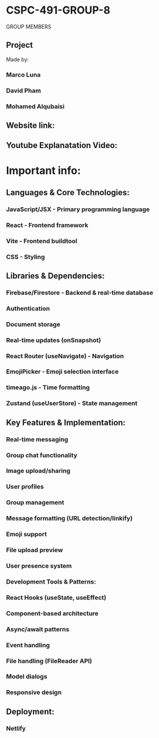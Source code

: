 # CSPC-491-GROUP-8

GROUP MEMBERS 

## Project


Made by:

### Marco Luna

### David Pham

### Mohamed Alqubaisi




## Website link:


## Youtube Explanatation Video:


# Important info:


## Languages & Core Technologies:


### JavaScript/JSX - Primary programming language

### React - Frontend framework

### Vite - Frontend buildtool 

### CSS - Styling


## Libraries & Dependencies:


### Firebase/Firestore - Backend & real-time database

### Authentication

### Document storage

### Real-time updates (onSnapshot)

### React Router (useNavigate) - Navigation

### EmojiPicker - Emoji selection interface

### timeago.js - Time formatting

### Zustand (useUserStore) - State management


## Key Features & Implementation:


### Real-time messaging

### Group chat functionality

### Image upload/sharing

### User profiles

### Group management

### Message formatting (URL detection/linkify)

### Emoji support

### File upload preview

### User presence system

### Development Tools & Patterns:

### React Hooks (useState, useEffect)

### Component-based architecture

### Async/await patterns

### Event handling

### File handling (FileReader API)

### Model dialogs

### Responsive design

## Deployment:

### Netlify
